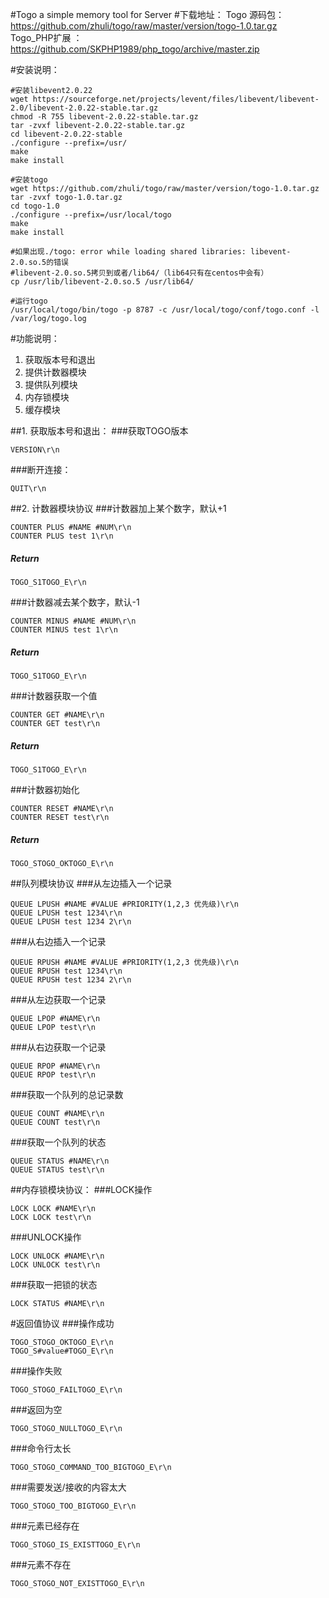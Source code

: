 #Togo a simple memory tool for Server
#下载地址：
Togo 源码包：https://github.com/zhuli/togo/raw/master/version/togo-1.0.tar.gz<br/>
Togo_PHP扩展 ： https://github.com/SKPHP1989/php_togo/archive/master.zip

#安装说明：

```
#安装libevent2.0.22
wget https://sourceforge.net/projects/levent/files/libevent/libevent-2.0/libevent-2.0.22-stable.tar.gz
chmod -R 755 libevent-2.0.22-stable.tar.gz
tar -zvxf libevent-2.0.22-stable.tar.gz
cd libevent-2.0.22-stable
./configure --prefix=/usr/
make
make install

#安装togo
wget https://github.com/zhuli/togo/raw/master/version/togo-1.0.tar.gz
tar -zvxf togo-1.0.tar.gz
cd togo-1.0
./configure --prefix=/usr/local/togo
make
make install

#如果出现./togo: error while loading shared libraries: libevent-2.0.so.5的错误
#libevent-2.0.so.5拷贝到或者/lib64/（lib64只有在centos中会有）
cp /usr/lib/libevent-2.0.so.5 /usr/lib64/

#运行togo
/usr/local/togo/bin/togo -p 8787 -c /usr/local/togo/conf/togo.conf -l /var/log/togo.log

```

#功能说明：
1. 获取版本号和退出<br>
2. 提供计数器模块<br>
3. 提供队列模块<br>
4. 内存锁模块<br>
5. 缓存模块<br/>

##1. 获取版本号和退出：
###获取TOGO版本
```
VERSION\r\n
```
###断开连接：<br>
```
QUIT\r\n
```

##2. 计数器模块协议
###计数器加上某个数字，默认+1
```
COUNTER PLUS #NAME #NUM\r\n
COUNTER PLUS test 1\r\n
```
##### *Return*
```
TOGO_S1TOGO_E\r\n
```

###计数器减去某个数字，默认-1
```
COUNTER MINUS #NAME #NUM\r\n
COUNTER MINUS test 1\r\n
```
##### *Return*
```
TOGO_S1TOGO_E\r\n
```

###计数器获取一个值
```
COUNTER GET #NAME\r\n
COUNTER GET test\r\n
```
##### *Return*
```
TOGO_S1TOGO_E\r\n
```

###计数器初始化
```
COUNTER RESET #NAME\r\n
COUNTER RESET test\r\n
```
##### *Return*
```
TOGO_STOGO_OKTOGO_E\r\n
```

##队列模块协议
###从左边插入一个记录
```
QUEUE LPUSH #NAME #VALUE #PRIORITY(1,2,3 优先级)\r\n
QUEUE LPUSH test 1234\r\n
QUEUE LPUSH test 1234 2\r\n
```
###从右边插入一个记录
```
QUEUE RPUSH #NAME #VALUE #PRIORITY(1,2,3 优先级)\r\n
QUEUE RPUSH test 1234\r\n
QUEUE RPUSH test 1234 2\r\n
```
###从左边获取一个记录
```
QUEUE LPOP #NAME\r\n
QUEUE LPOP test\r\n
```
###从右边获取一个记录
```
QUEUE RPOP #NAME\r\n 
QUEUE RPOP test\r\n
```
###获取一个队列的总记录数
```
QUEUE COUNT #NAME\r\n 
QUEUE COUNT test\r\n
```
###获取一个队列的状态
```
QUEUE STATUS #NAME\r\n
QUEUE STATUS test\r\n
```

##内存锁模块协议：
###LOCK操作
```
LOCK LOCK #NAME\r\n
LOCK LOCK test\r\n
```
###UNLOCK操作
```
LOCK UNLOCK #NAME\r\n
LOCK UNLOCK test\r\n
```
###获取一把锁的状态
```
LOCK STATUS #NAME\r\n
```

#返回值协议
###操作成功
```
TOGO_STOGO_OKTOGO_E\r\n
TOGO_S#value#TOGO_E\r\n
```
###操作失败<br>
```
TOGO_STOGO_FAILTOGO_E\r\n
```
###返回为空<br>
```
TOGO_STOGO_NULLTOGO_E\r\n
```
###命令行太长<br>
```
TOGO_STOGO_COMMAND_TOO_BIGTOGO_E\r\n
```
###需要发送/接收的内容太大<br>
```
TOGO_STOGO_TOO_BIGTOGO_E\r\n
```
###元素已经存在<br>
```
TOGO_STOGO_IS_EXISTTOGO_E\r\n
```

###元素不存在<br>
```
TOGO_STOGO_NOT_EXISTTOGO_E\r\n
```
